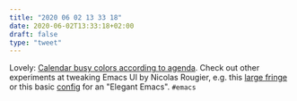 ```yaml
---
title: "2020 06 02 13 33 18"
date: 2020-06-02T13:33:18+02:00
draft: false
type: "tweet"
---
```


Lovely: [Calendar busy colors according to agenda](https://www.reddit.com/r/orgmode/comments/go5jj3/calendar_busy_colors_according_to_agenda/). Check out other experiments at tweaking Emacs UI by Nicolas Rougier, e.g. this [large fringe](https://www.reddit.com/r/emacs/comments/gtb148/some_fun_with_emacs/) or this basic [config](https://github.com/rougier/elegant-emacs) for an "Elegant Emacs". `#emacs`
